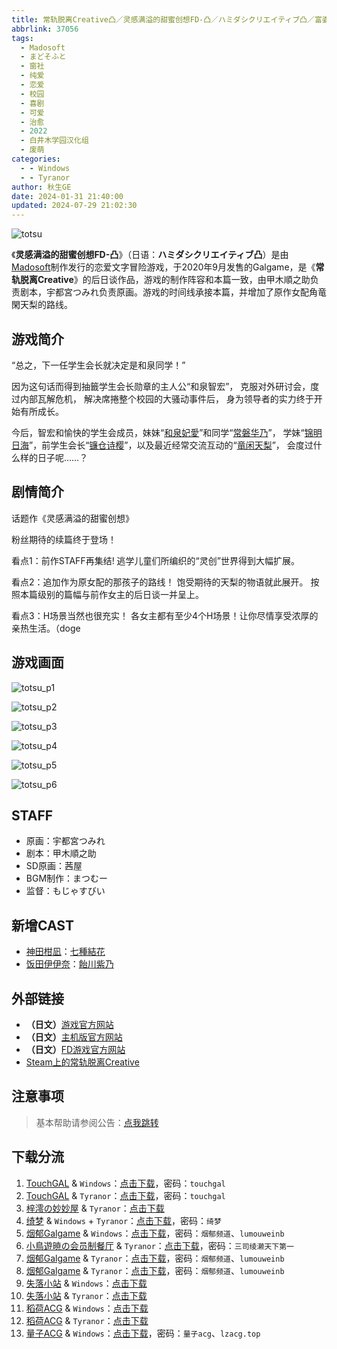 ```yaml
---
title: 常轨脱离Creative凸／灵感满溢的甜蜜创想FD-凸／ハミダシクリエイティブ凸／富婆妹
abbrlink: 37056
tags:
  - Madosoft
  - まどそふと
  - 窗社
  - 纯爱
  - 恋爱
  - 校园
  - 喜剧
  - 可爱
  - 治愈
  - 2022
  - 白井木学园汉化组
  - 废萌
categories:
  - - Windows
  - - Tyranor
author: 秋生GE
date: 2024-01-31 21:40:00
updated: 2024-07-29 21:02:30
---
```


![totsu](https://unpkg.com/galgame/img/totsu.webp)

《**灵感满溢的甜蜜创想FD-凸**》（日语：**ハミダシクリエイティブ凸**）是由[Madosoft](https://madosoft.net/)制作发行的恋爱文字冒险游戏，于2020年9月发售的Galgame，是《**常轨脱离Creative**》的后日谈作品，游戏的制作阵容和本篇一致，由甲木順之助负责剧本，宇都宮つみれ负责原画。游戏的时间线承接本篇，并增加了原作女配角竜閑天梨的路线。

<!-- more -->

## 游戏简介

“总之，下一任学生会长就决定是和泉同学！”

因为这句话而得到抽籤学生会长勋章的主人公“和泉智宏”，
克服对外研讨会，度过内部瓦解危机，
解决席捲整个校园的大骚动事件后，
身为领导者的实力终于开始有所成长。

今后，智宏和愉快的学生会成员，妹妹“[和泉妃愛](https://mzh.moegirl.org.cn/和泉妃爱)”和同学“[常磐华乃](https://mzh.moegirl.org.cn/常磐华乃)”，
学妹“[锦明日海](https://mzh.moegirl.org.cn/锦明日海)”，前学生会长“[镰仓诗樱](https://mzh.moegirl.org.cn/镰仓诗樱)”，以及最近经常交流互动的“[竜闲天梨](https://mzh.moegirl.org.cn/龙闲天梨)”，
会度过什么样的日子呢……？

## 剧情简介

话题作《灵感满溢的甜蜜创想》

粉丝期待的续篇终于登场！

看点1：前作STAFF再集结!
逃学儿童们所编织的“灵创”世界得到大幅扩展。

看点2：追加作为原女配的那孩子的路线！
饱受期待的天梨的物语就此展开。
按照本篇级别的篇幅与前作女主的后日谈一并呈上。

看点3：H场景当然也很充实！
各女主都有至少4个H场景！让你尽情享受浓厚的亲热生活。（doge

## 游戏画面

![totsu_p1](https://unpkg.com/galgame/img/totsu_p1.webp)

![totsu_p2](https://unpkg.com/galgame/img/totsu_p2.webp)

![totsu_p3](https://unpkg.com/galgame/img/totsu_p3.webp)

![totsu_p4](https://unpkg.com/galgame/img/totsu_p4.webp)

![totsu_p5](https://unpkg.com/galgame/img/totsu_p5.webp)

![totsu_p6](https://unpkg.com/galgame/img/totsu_p6.webp)

## STAFF

- 原画：宇都宮つみれ
- 剧本：甲木順之助
- SD原画：茜屋
- BGM制作：まつむー
- 监督：もじゃすびい

## 新增CAST

- [神田柑凪](https://mzh.moegirl.org.cn/神田柑凪)：[七種結花](https://mzh.moegirl.org.cn/七种结花)
- [饭田伊伊奈](https://mzh.moegirl.org.cn/饭田伊伊奈)：[飴川紫乃](https://mzh.moegirl.org.cn/饴川紫乃)

## 外部链接

- **（日文）**[游戏官方网站](https://madosoft.net/hamidashi/)
- **（日文）**[主机版官方网站](https://imel.co.jp/hamidashi/)
- **（日文）**[FD游戏官方网站](https://madosoft.net/hamidashi_totsu/)
- [Steam上的常轨脱离Creative](https://store.steampowered.com/app/1604380/Creative/)

## 注意事项

> 基本帮助请参阅公告：[点我跳转](/p/announcement/)

## 下载分流

1. [TouchGAL](https://www.touchgal.com/) & `Windows`：[点击下载](https://pan.touchgal.net/s/yYjAUY)，密码：`touchgal`
2. [TouchGAL](https://www.touchgal.com/) & `Tyranor`：[点击下载](https://pan.touchgal.net/s/N1A8tO)，密码：`touchgal`
3. [梓澪の妙妙屋](https://zi0.cc/) & `Tyranor`：[点击下载](https://zi0.cc/d/%60%E3%80%90%E5%90%88%E9%9B%86%E7%B3%BB%E5%88%97%E3%80%91/%E5%8D%97%2BGalGame%E6%B1%89%E5%8C%96%E5%8C%BA%E5%85%A8%E5%8C%BA%E8%B5%84%E6%BA%90%E5%A4%87%E4%BB%BD/2/28/%5B%E3%81%BE%E3%81%A9%E3%81%9D%E3%81%B5%E3%81%A8%5D%20%E3%83%8F%E3%83%9F%E3%83%80%E3%82%B7%E3%82%AF%E3%83%AA%E3%82%A8%E3%82%A4%E3%83%86%E3%82%A3%E3%83%96%E5%87%B8%20%20%E7%81%B5%E6%84%9F%E6%BB%A1%E6%BA%A2%E7%9A%84%E7%94%9C%E8%9C%9C%E5%88%9B%E6%83%B3-%E5%87%B8%20%E6%B1%89%E5%8C%96%E7%A1%AC%E7%9B%98%E7%89%88%5B%E7%99%BD%E4%BA%95%E6%9C%A8%E5%AD%A6%E5%9B%AD%E6%B1%89%E5%8C%96%E7%BB%84%5D.zip?sign=hYWSPCRWaxEQuisBd-AopB1Y6tmeoH_u_FKS7DxJQrc=:0)
4. [绮梦](https://acgs.one/) & `Windows` + `Tyranor`：[点击下载](https://acgs.one/game/6.html)，密码：`绮梦`
5. [烟郁Galgame](https://yanyugal.top/) & `Windows`：[点击下载](https://yanyugal.top/disk1/%E5%B0%8F%E5%B0%8F%E7%9A%84%E5%88%86%E4%BA%AB%EF%BC%88PC%EF%BC%86%E5%AE%89%E5%8D%93%EF%BC%89/PC/galgame/%E5%AF%8C%E5%A9%86%E5%A6%B9fd%E6%B1%89%E5%8C%96/)，密码：`烟郁频道`、`lumouweinb`
6. [小鳥遊暁の会员制餐厅](https://t-satoru.top/) & `Tyranor`：[点击下载](https://pan.t-satoru.top/ode5/Galgames/%E3%80%90%E8%87%AA%E5%B0%81%E5%8C%85%E3%80%91%E5%8E%9F%E5%88%9B%E4%BD%9C%E5%93%81/%E5%93%88%E5%AF%86%E8%BE%BE%E6%96%AF%E5%88%9B%E6%84%8F/%E5%87%B8)，密码：`三司绫濑天下第一`
7. [烟郁Galgame](https://yanyugal.top/) & `Tyranor`：[点击下载](https://yanyugal.top/disk1/%E5%B0%8F%E5%B0%8F%E7%9A%84%E5%88%86%E4%BA%AB%EF%BC%88PC%EF%BC%86%E5%AE%89%E5%8D%93%EF%BC%89/%E5%AE%89%E5%8D%93/ty/%E5%AF%8C%E5%A9%86%E5%A6%B9FD%E6%B1%89%E5%8C%96/)，密码：`烟郁频道`、`lumouweinb`
8. [烟郁Galgame](https://yanyugal.top/) & `Tyranor`：[点击下载](https://yanyugal.top/d/disk1/%E5%B0%8F%E5%B0%8F%E7%9A%84%E5%88%86%E4%BA%AB%EF%BC%88PC%EF%BC%86%E5%AE%89%E5%8D%93%EF%BC%89/%E5%AE%89%E5%8D%93/ty/%E7%81%B5%E6%84%9F%E6%BB%A1%E6%BA%A2%E7%9A%84%E7%94%9C%E8%9C%9C%E5%88%9B%E6%83%B3fd.7z/%E7%81%B5%E6%84%9F%E6%BB%A1%E6%BA%A2%E7%9A%84%E7%94%9C%E8%9C%9C%E5%88%9B%E6%83%B3fd.7z)，密码：`烟郁频道`、`lumouweinb`
9. [失落小站](https://www.shinnku.com/) & `Windows`：[点击下载](https://www.shinnku.com/api/download/0/win/%E7%81%B5%E6%84%9F%E6%BB%A1%E6%BA%A2%E7%9A%84%E7%94%9C%E8%9C%9C%E5%88%9B%E6%83%B3v1.1.7z)
10. [失落小站](https://www.shinnku.com/) & `Tyranor`：[点击下载](https://www.shinnku.com/api/download/0/artroid/%E7%81%B5%E6%84%9F%E6%BB%A1%E6%BA%A2%E7%9A%84%E7%94%9C%E8%9C%9C%E5%88%9B%E6%83%B3v1.1.7z)
11. [稻荷ACG](https://sakustar.me/) & `Windows`：[点击下载](https://sakustar.me/art/10866)
12. [稻荷ACG](https://sakustar.me/) & `Tyranor`：[点击下载](https://sakustar.me/art/10886)
13. [量子ACG](https://lzacg.org/) & `Windows`：[点击下载](https://lzacg.org/6272)，密码：`量子acg`、`lzacg.top`
